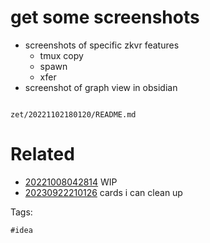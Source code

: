 # get some screenshots

- screenshots of specific zkvr features
  - tmux copy
  - spawn
  - xfer
- screenshot of graph view in obsidian

```
```

` zet/20221102180120/README.md `

# Related

- [20221008042814](/zet/20221008042814/README.md) WIP
- [20230922210126](/zet/20230922210126/README.md) cards i can clean up

Tags:

    #idea
